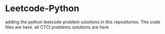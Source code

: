# Leetcode-Python
adding the python leetcode problem solutions in this repositories. 
The code files are here.
all CTCI problems solutions are here
































































































































































































































































































































































































































































































































































































































































































































































































































































































































































































































































































































































































































































































